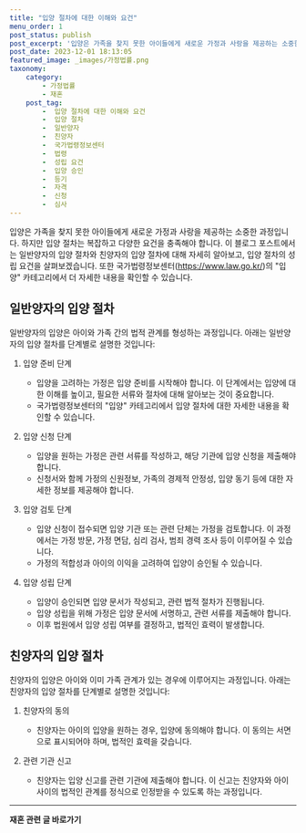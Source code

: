 ```yaml
---
title: "입양 절차에 대한 이해와 요건"
menu_order: 1
post_status: publish
post_excerpt: '입양은 가족을 찾지 못한 아이들에게 새로운 가정과 사랑을 제공하는 소중한 과정입니다. 하지만 입양 절차는 복잡하고 다양한 요건을 충족해야 합니다. 이 블로그 포스트에서는 일반양자의 입양 절차와 친양자의 입양 절차에 대해 자세히 알아보고, 입양 절차의 성립 요건을 살펴보겠습니다. 또한 국가법령정보센터 https   www.law.go.kr  의  입양  카테고리에서 더 자세한 내용을 확인할 수 있습니다.'
post_date: 2023-12-01 18:13:05
featured_image: _images/가정법률.png
taxonomy:
    category:
        - 가정법률
        - 재혼
    post_tag:
        -  입양 절차에 대한 이해와 요건
        -  입양 절차
        -  일반양자
        -  친양자
        -  국가법령정보센터
        -  법령
        -  성립 요건
        -  입양 승인
        -  등기
        -  자격
        -  신청
        -  심사
---
```



입양은 가족을 찾지 못한 아이들에게 새로운 가정과 사랑을 제공하는 소중한 과정입니다. 하지만 입양 절차는 복잡하고 다양한 요건을 충족해야 합니다. 이 블로그 포스트에서는 일반양자의 입양 절차와 친양자의 입양 절차에 대해 자세히 알아보고, 입양 절차의 성립 요건을 살펴보겠습니다. 또한 국가법령정보센터(https://www.law.go.kr/)의 "입양" 카테고리에서 더 자세한 내용을 확인할 수 있습니다.
## 일반양자의 입양 절차

일반양자의 입양은 아이와 가족 간의 법적 관계를 형성하는 과정입니다. 아래는 일반양자의 입양 절차를 단계별로 설명한 것입니다:

1. 입양 준비 단계
   - 입양을 고려하는 가정은 입양 준비를 시작해야 합니다. 이 단계에서는 입양에 대한 이해를 높이고, 필요한 서류와 절차에 대해 알아보는 것이 중요합니다.
   - 국가법령정보센터의 "입양" 카테고리에서 입양 절차에 대한 자세한 내용을 확인할 수 있습니다.

2. 입양 신청 단계
   - 입양을 원하는 가정은 관련 서류를 작성하고, 해당 기관에 입양 신청을 제출해야 합니다.
   - 신청서와 함께 가정의 신원정보, 가족의 경제적 안정성, 입양 동기 등에 대한 자세한 정보를 제공해야 합니다.

3. 입양 검토 단계
   - 입양 신청이 접수되면 입양 기관 또는 관련 단체는 가정을 검토합니다. 이 과정에서는 가정 방문, 가정 면담, 심리 검사, 범죄 경력 조사 등이 이루어질 수 있습니다.
   - 가정의 적합성과 아이의 이익을 고려하여 입양이 승인될 수 있습니다.

4. 입양 성립 단계
   - 입양이 승인되면 입양 문서가 작성되고, 관련 법적 절차가 진행됩니다.
   - 입양 성립을 위해 가정은 입양 문서에 서명하고, 관련 서류를 제출해야 합니다.
   - 이후 법원에서 입양 성립 여부를 결정하고, 법적인 효력이 발생합니다.

## 친양자의 입양 절차

친양자의 입양은 아이와 이미 가족 관계가 있는 경우에 이루어지는 과정입니다. 아래는 친양자의 입양 절차를 단계별로 설명한 것입니다:

1. 친양자의 동의
   - 친양자는 아이의 입양을 원하는 경우, 입양에 동의해야 합니다. 이 동의는 서면으로 표시되어야 하며, 법적인 효력을 갖습니다.

2. 관련 기관 신고
   - 친양자는 입양 신고를 관련 기관에 제출해야 합니다. 이 신고는 친양자와 아이 사이의 법적인 관계를 정식으로 인정받을 수 있도록 하는 과정입니다.
<!-- wp:separator -->
<hr class="wp-block-separator has-alpha-channel-opacity"/>
<!-- /wp:separator -->

<!-- wp:group {"backgroundColor":"base","layout":{"type":"constrained"}} -->
<div class="wp-block-group has-base-background-color has-background"><!-- wp:paragraph {"align":"center","fontSize":"medium"} -->
<p class="has-text-align-center has-large-font-size"><strong>재혼 관련 글 바로가기</strong></p>
<!-- /wp:paragraph -->


<!-- wp:latest-posts
{"categories":[{"id":1427,"count":19,"description":"","link":"https://uknowlaw.com/category/%ec%9e%ac%ed%98%bc/","name":"재혼","slug":"재혼","taxonomy":"category","parent":0,"meta":[],"_links":{"self":[{"href":"https://uknowlaw.com/wp-json/wp/v2/categories/1427"}],"collection":[{"href":"https://uknowlaw.com/wp-json/wp/v2/categories"}],"about":[{"href":"https://uknowlaw.com/wp-json/wp/v2/taxonomies/category"}],"wp:post_type":[{"href":"https://uknowlaw.com/wp-json/wp/v2/posts?categories=1427"}],"curies":[{"name":"wp","href":"https://api.w.org/{rel}","templated":true}]}}],"postsToShow":100,"excerptLength":28,"postLayout":"grid","columns":2,"featuredImageAlign":"left","featuredImageSizeSlug":"large","fontSize":"small"} /--></div>
<!-- /wp:group -->